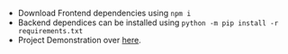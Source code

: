 * Download Frontend dependencies using ```npm i```
* Backend dependices can be installed using ```python -m pip install -r requirements.txt```
* Project Demonstration over [here](https://drive.google.com/drive/folders/1Gvhrpvm4ijW6gVbldhuY_5J9CAevzc0e?usp=sharing).
